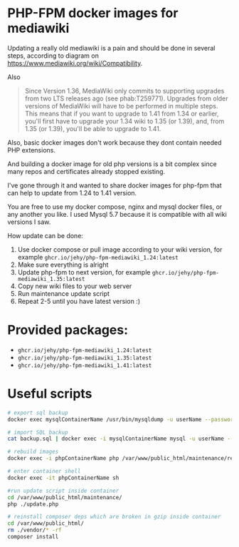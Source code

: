 # PHP-FPM docker images for mediawiki

Updating a really old mediawiki is a pain and should be done in several steps, according to diagram on https://www.mediawiki.org/wiki/Compatibility.

Also

> Since Version 1.36, MediaWiki only commits to supporting upgrades from two LTS releases ago (see phab:T259771).
> Upgrades from older versions of MediaWiki will have to be performed in multiple steps.
> This means that if you want to upgrade to 1.41 from 1.34 or earlier, you'll first have to upgrade your 1.34 wiki to 1.35 (or 1.39),
> and, from 1.35 (or 1.39), you'll be able to upgrade to 1.41.

Also, basic docker images don't work because they dont contain needed PHP extensions.

And building a docker image for old php versions is a bit complex since many repos and certificates already stopped existing.

I've gone through it and wanted to share docker images for php-fpm that can help to update from 1.24 to 1.41 version.

You are free to use my docker compose, nginx and mysql docker files, or any another you like.
I used Mysql 5.7 because it is compatible with all wiki versions I saw.

How update can be done:

1. Use docker compose or pull image according to your wiki version, for example `ghcr.io/jehy/php-fpm-mediawiki_1.24:latest`
2. Make sure everything is alright
3. Update php-fpm to next version, for example `ghcr.io/jehy/php-fpm-mediawiki_1.35:latest`
4. Copy new wiki files to your web server
5. Run maintenance update script
6. Repeat 2-5 until you have latest version :)

# Provided packages:

* `ghcr.io/jehy/php-fpm-mediawiki_1.24:latest`
* `ghcr.io/jehy/php-fpm-mediawiki_1.35:latest`
* `ghcr.io/jehy/php-fpm-mediawiki_1.41:latest`


# Useful scripts

```bash
# export sql backup
docker exec mysqlContainerName /usr/bin/mysqldump -u userName --password=Password dbName > backup.sql

# import SQL backup
cat backup.sql | docker exec -i mysqlContainerName mysql -u userName --password=Password dbName

# rebuild images
docker exec -i phpContainerName php /var/www/public_html/maintenance/rebuildImages.php

# enter container shell
docker exec -it phpContainerName sh

#run update script inside container
cd /var/www/public_html/maintenance/
php ./update.php

# reinstall composer deps which are broken in gzip inside container
cd /var/www/public_html/
rm ./vendor/* -rf
composer install
```
